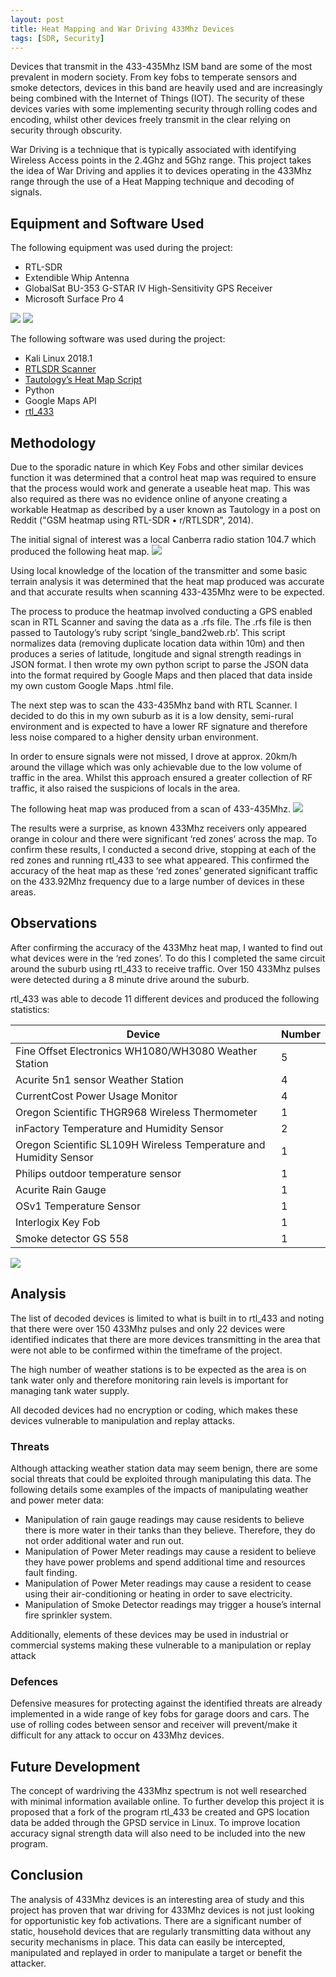 ```yaml
---
layout: post
title: Heat Mapping and War Driving 433Mhz Devices
tags: [SDR, Security]
---
```

Devices that transmit in the 433-435Mhz ISM band are some of the most prevalent in modern society. From key fobs to temperate sensors and smoke detectors, devices in this band are heavily used and are increasingly being combined with the Internet of Things (IOT). The security of these devices varies with some implementing security through rolling codes and encoding, whilst other devices freely transmit in the clear relying on security through obscurity.  

War Driving is a technique that is typically associated with identifying Wireless Access points in the 2.4Ghz and 5Ghz range. This project takes the idea of War Driving and applies it to devices operating in the 433Mhz range through the use of a Heat Mapping technique and decoding of signals.

## Equipment and Software Used

The following equipment was used during the project:
* RTL-SDR 
* Extendible Whip Antenna
* GlobalSat BU-353 G-STAR IV High-Sensitivity GPS Receiver
* Microsoft Surface Pro 4

![](/img/433/antenna.jpg) ![](/img/433/laptop.jpg)

The following software was used during the project:
* Kali Linux 2018.1
* [RTLSDR Scanner](https://eartoearoak.com/software/rtlsdr-scanner)
* [Tautology’s Heat Map Script](https://github.com/ati/heatmap)
* Python
* Google Maps API
* [rtl_433](https://github.com/merbanan/rtl_433)

## Methodology
Due to the sporadic nature in which Key Fobs and other similar devices function it was determined that a control heat map was required to ensure that the process would work and generate a useable heat map. This was also required as there was no evidence online of anyone creating a workable Heatmap as described by a user known as Tautology in a post on Reddit ("GSM heatmap using RTL-SDR • r/RTLSDR", 2014). 

The initial signal of interest was a local Canberra radio station 104.7 which produced the following heat map.
![](/img/433/radioheatmap.png)

Using local knowledge of the location of the transmitter and some basic terrain analysis it was determined that the heat map produced was accurate and that accurate results when scanning 433-435Mhz were to be expected.

The process to produce the heatmap involved conducting a GPS enabled scan in RTL Scanner and saving the data as a .rfs file. The .rfs file is then passed to Tautology’s ruby script ‘single_band2web.rb’. This script normalizes data (removing duplicate location data within 10m) and then produces a series of latitude, longitude and signal strength readings in JSON format. I then wrote my own python script to parse the JSON data into the format required by Google Maps and then placed that data inside my own custom Google Maps .html file. 

The next step was to scan the 433-435Mhz band with RTL Scanner. I decided to do this in my own suburb as it is a low density, semi-rural environment and is expected to have a lower RF signature and therefore less noise compared to a higher density urban environment. 

In order to ensure signals were not missed, I drove at approx. 20km/h around the village which was only achievable due to the low volume of traffic in the area. Whilst this approach ensured a greater collection of RF traffic, it also raised the suspicions of locals in the area. 

The following heat map was produced from a scan of 433-435Mhz.
![](/img/433/433heatmap.png)

The results were a surprise, as known 433Mhz receivers only appeared orange in colour and there were significant ‘red zones’ across the map. To confirm these results, I conducted a second drive, stopping at each of the red zones and running rtl_433 to see what appeared. This confirmed the accuracy of the heat map as these ‘red zones’ generated significant traffic on the 433.92Mhz frequency due to a large number of devices in these areas. 

## Observations
After confirming the accuracy of the 433Mhz heat map, I wanted to find out what devices were in the ‘red zones’. To do this I completed the same circuit around the suburb using rtl_433 to receive traffic. Over 150 433Mhz pulses were detected during a 8 minute drive around the suburb.

rtl_433 was able to decode 11 different devices and produced the following statistics:

Device | Number
------------ | ------------
Fine Offset Electronics WH1080/WH3080 Weather Station |	5
Acurite 5n1 sensor Weather Station | 4
CurrentCost Power Usage Monitor	| 4
Oregon Scientific THGR968 Wireless Thermometer | 1
inFactory Temperature and Humidity Sensor | 2
Oregon Scientific SL109H Wireless Temperature and Humidity Sensor | 1
Philips outdoor temperature sensor | 1
Acurite Rain Gauge | 1
OSv1 Temperature Sensor | 1
Interlogix Key Fob | 1
Smoke detector GS 558 | 1

![](/img/433/terminal.png)

## Analysis
The list of decoded devices is limited to what is built in to rtl_433 and noting that there were over 150 433Mhz pulses and only 22 devices were identified indicates that there are more devices transmitting in the area that were not able to be confirmed within the timeframe of the project. 

The high number of weather stations is to be expected as the area is on tank water only and therefore monitoring rain levels is important for managing tank water supply. 

All decoded devices had no encryption or coding, which makes these devices vulnerable to manipulation and replay attacks.

### Threats
Although attacking weather station data may seem benign, there are some social threats that could be exploited through manipulating this data. The following details some examples of the impacts of manipulating weather and power meter data:
* Manipulation of rain gauge readings may cause residents to believe there is more water in their tanks than they believe. Therefore, they do not order additional water and run out.
* Manipulation of Power Meter readings may cause a resident to believe they have power problems and spend additional time and resources fault finding.
* Manipulation of Power Meter readings may cause a resident to cease using their air-conditioning or heating in order to save electricity.
* Manipulation of Smoke Detector readings may trigger a house’s internal fire sprinkler system.

Additionally, elements of these devices may be used in industrial or commercial systems making these vulnerable to a manipulation or replay attack

### Defences
Defensive measures for protecting against the identified threats are already implemented in a wide range of key fobs for garage doors and cars. The use of rolling codes between sensor and receiver will prevent/make it difficult for any attack to occur on 433Mhz devices. 

## Future Development
The concept of wardriving the 433Mhz spectrum is not well researched with minimal information available online. To further develop this project it is proposed that a fork of the program rtl_433 be created and GPS location data be added through the GPSD service in Linux. To improve location accuracy signal strength data will also need to be included into the new program.

## Conclusion
The analysis of 433Mhz devices is an interesting area of study and this project has proven that war driving for 433Mhz devices is not just looking for opportunistic key fob activations. There are a significant number of static, household devices that are regularly transmitting data without any security mechanisms in place. This data can easily be intercepted, manipulated and replayed in order to manipulate a target or benefit the attacker. 
